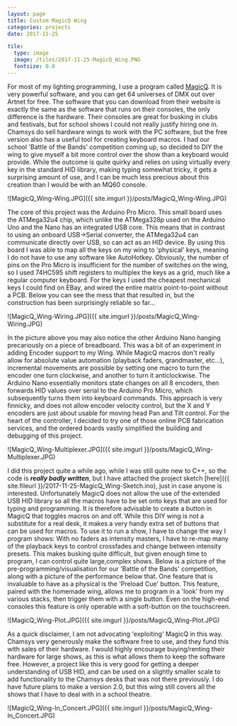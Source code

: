 ```yaml
---
layout: page
title: Custom MagicQ Wing
categories: projects
date: 2017-11-25

tile:
  type: image
  image: /tiles/2017-11-25-MagicQ_Wing.PNG
  fontsize: 0.8
---
```


For most of my lighting programming, I use a program called [MagicQ](https://chamsyslighting.com/pages/magicq-downloads). It is very powerful software, and you can get 64 universes of DMX out over Artnet for free. The software that you can download from their website is exactly the same as the software that runs on their consoles, the only difference is the hardware. Their consoles are great for busking in clubs and festivals, but for school shows I could not really justify hiring one in. Chamsys do sell hardware wings to work with the PC software, but the free version also has a useful tool for creating keyboard macros.
I had our school 'Battle of the Bands' competition coming up, so decided to DIY the wing to give myself a bit more control over the show than a keyboard would provide. While the outcome is quite quirky and relies on using virtually every key in the standard HID library, making typing somewhat tricky, it gets a surprising amount of use, and I can be much less precious about this creation than I would be with an MQ60 console.

![MagicQ_Wing-Wing.JPG]({{ site.imgurl }}/posts/MagicQ_Wing-Wing.JPG)

The core of this project was the Arduino Pro Micro. This small board uses the ATMega32u4 chip, which unlike the ATMega328p used on the Arduino Uno and the Nano has an integrated USB core. This means that in contrast to using an onboard USB->Serial converter, the ATMega32u4 can communicate directly over USB, so can act as an HID device. By using this board I was able to map all the keys on my wing to 'physical' keys, meaning I do not have to use any software like AutoHotkey.
Obviously, the number of pins on the Pro Micro is insufficient for the number of switches on the wing, so I used 74HC595 shift registers to multiplex the keys as a grid, much like a regular computer keyboard. For the keys I used the cheapest mechanical keys I could find on EBay, and wired the entire matrix point-to-point without a PCB. Below you can see the mess that that resulted in, but the construction has been surprisingly reliable so far...

![MagicQ_Wing-Wiring.JPG]({{ site.imgurl }}/posts/MagicQ_Wing-Wiring.JPG)

In the picture above you may also notice the other Arduino Nano hanging precariously on a piece of breadboard. This was a bit of an experiment in adding Encoder support to my Wing. While MagicQ macros don't really allow for absolute value automation (playback faders, grandmaster, etc...), incremental movements are possible by setting one macro to turn the encoder one turn clockwise, and another to turn it anticlockwise. The Arduino Nano essentially monitors state changes on all 8 encoders, then forwards HID values over serial to the Arduino Pro Micro, which subsequently turns them into keyboard commands. This approach is very finnicky, and does not allow encoder velocity control, but the X and Y encoders are just about usable for moving head Pan and Tilt control.
For the heart of the controller, I decided to try one of those online PCB fabrication services, and the ordered boards vastly simplified the building and debugging of this project.

![MagicQ_Wing-Multiplexer.JPG]({{ site.imgurl }}/posts/MagicQ_Wing-Multiplexer.JPG)

I did this project quite a while ago, while I was still quite new to C++, so the code is ***really badly written***, but I have attached the project sketch [here]({{ site.fileurl }}/2017-11-25-MagicQ_Wing-Sketch.ino), just in case anyone is interested. Unfortunately MagicQ does not allow the use of the extended USB HID library so all the macros have to be set onto keys that are used for typing and programming. It is therefore advisable to create a button in MagicQ that toggles macros on and off. While this DIY wing is not a substitute for a real desk, it makes a very handy extra set of buttons that can be used for macros. To use it to run a show, I have to change the way I program shows: With no faders as intensity masters, I have to re-map many of the playback keys to control crossfades and change between intensity presets. This makes busking quite difficult, but given enough time to program, I can control quite large,complex shows. Below is a picture of the pre-programming/visualisation for our 'Battle of the Bands' competition, along with a picture of the performance below that. One feature that is invaluable to have as a physical is the 'Preload Cue' button. This feature, paired with the homemade wing, allows me to program in a 'look' from my various stacks, then trigger them with a single button. Even on the high-end consoles this feature is only operable with a soft-button on the touchscreen.

![MagicQ_Wing-Plot.JPG]({{ site.imgurl }}/posts/MagicQ_Wing-Plot.JPG)

As a quick disclaimer, I am not advocating 'exploiting' MagicQ in this way. Chamsys very generously make the software free to use, and they fund this with sales of their hardware. I would highly encourage buying/renting their hardware for large shows, as this is what allows them to keep the software free. However, a project like this is very good for getting a deeper understanding of USB HID, and can be used on a slightly smaller scale to add functionality to the Chamsys desks that was not there previously. I do have future plans to make a version 2.0, but this wing still covers all the shows that I have to deal with in a school theatre.

![MagicQ_Wing-In_Concert.JPG]({{ site.imgurl }}/posts/MagicQ_Wing-In_Concert.JPG)
